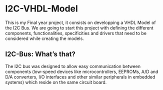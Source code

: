 # I2C-VHDL-Model
This is my Final year project, it consists on developping a VHDL Model of the I2C Bus.
We are going to start this project with defining the different components, functionalities, specificities and drivers that need to be considered while creating the models.
## I2C-Bus: What’s that?
The I2C bus was designed to allow easy communication between components (low-speed devices like microcontrollers, EEPROMs, A/D and D/A converters, I/O interfaces and other similar peripherals in embedded systems) which reside on the same circuit board. 
